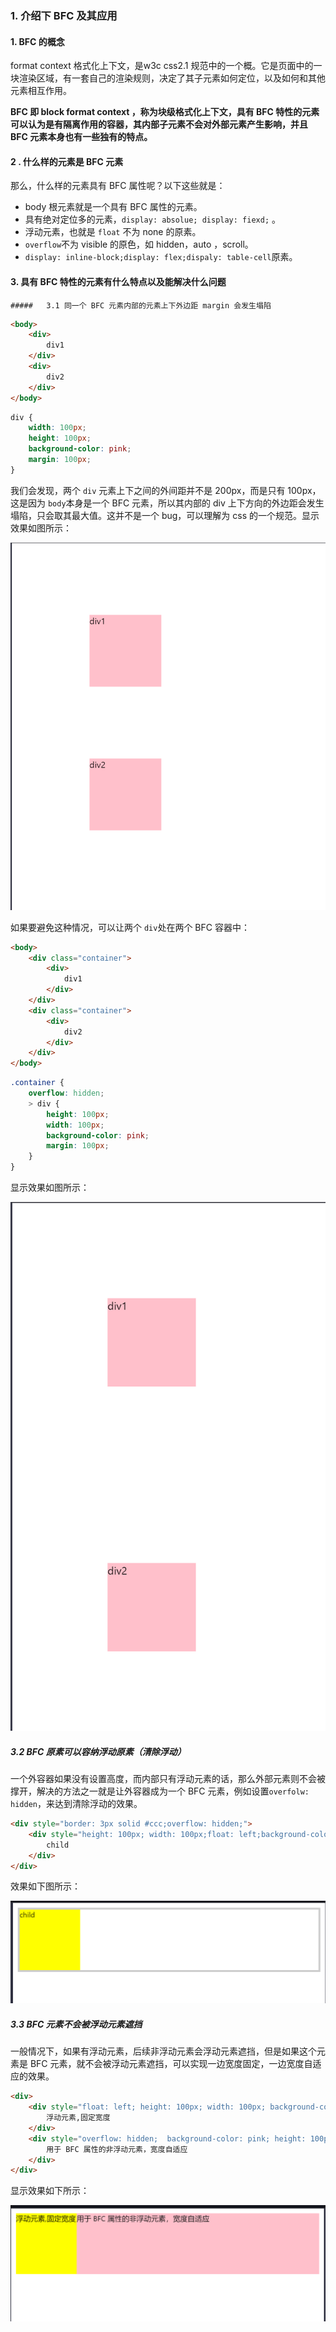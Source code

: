 ### 1. 介绍下 BFC 及其应用

#### 1. BFC 的概念

format context 格式化上下文，是w3c css2.1 规范中的一个概。它是页面中的一块渲染区域，有一套自己的渲染规则，决定了其子元素如何定位，以及如何和其他元素相互作用。

**BFC 即 block format context ，称为块级格式化上下文，具有 BFC 特性的元素可以认为是有隔离作用的容器，其内部子元素不会对外部元素产生影响，并且 BFC 元素本身也有一些独有的特点。**

#### 2 . 什么样的元素是 BFC 元素

那么，什么样的元素具有 BFC 属性呢？以下这些就是：

- body 根元素就是一个具有 BFC 属性的元素。
- 具有绝对定位多的元素，`display: absolue; display: fiexd;`	。
- 浮动元素，也就是 `float` 不为 none 的原素。
- `overflow`不为 visible 的原色，如 hidden，auto ，scroll。
- `display: inline-block;display: flex;dispaly: table-cell`原素。

#### 3. 具有 BFC 特性的元素有什么特点以及能解决什么问题

	##### 	3.1 同一个 BFC 元素内部的元素上下外边距 margin 会发生塌陷

```html
<body>
	<div>
        div1
    </div>
    <div>
        div2
    </div>
</body>
```

```scss
div {
    width: 100px;
    height: 100px;
    background-color: pink;
    margin: 100px;
}
```

我们会发现，两个 `div` 元素上下之间的外间距并不是 200px，而是只有 100px， 这是因为 `body`本身是一个 BFC 元素，所以其内部的 div 上下方向的外边距会发生塌陷，只会取其最大值。这并不是一个 bug，可以理解为 css 的一个规范。显示效果如图所示：

![](./asset/iamges/css/外边距塌陷.png)



如果要避免这种情况，可以让两个 `div`处在两个 BFC 容器中：

```html
<body>
    <div class="container">
        <div>
            div1
        </div>
    </div>
    <div class="container">
        <div>
            div2
        </div>
    </div>
</body>
```

```scss
.container {
    overflow: hidden;
    > div {
        height: 100px;
        width: 100px;
        background-color: pink;
        margin: 100px;
    }
}
```

显示效果如图所示：

![](./asset/iamges/css/解决外边距塌陷问题.png)



##### 3.2 BFC 原素可以容纳浮动原素（清除浮动）

一个外容器如果没有设置高度，而内部只有浮动元素的话，那么外部元素则不会被撑开，解决的方法之一就是让外容器成为一个 BFC 元素，例如设置`overfolw: hidden`，来达到清除浮动的效果。

```html
<div style="border: 3px solid #ccc;overflow: hidden;">
    <div style="height: 100px; width: 100px;float: left;background-color: yellow">
        child
    </div>
</div>
```

效果如下图所示：

![](./asset/iamges/css/清除浮动.png)



##### 3.3 BFC 元素不会被浮动元素遮挡

一般情况下，如果有浮动元素，后续非浮动元素会浮动元素遮挡，但是如果这个元素是 BFC  元素，就不会被浮动元素遮挡，可以实现一边宽度固定，一边宽度自适应的效果。

```html
<div>
    <div style="float: left; height: 100px; width: 100px; background-color: yellow;">
        浮动元素,固定宽度
    </div>
    <div style="overflow: hidden;  background-color: pink; height: 100px;">
        用于 BFC 属性的非浮动元素，宽度自适应
    </div>
</div>
```

显示效果如下所示：

![](./asset/iamges/css/一边固定一边自适应.png)

